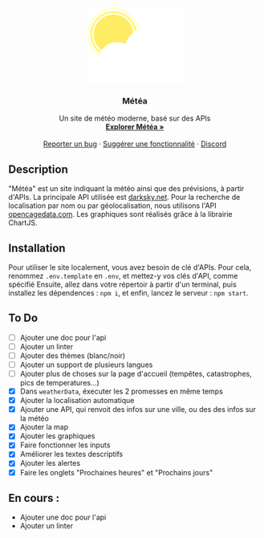 <p align="center">
  <a href="http://localhost:3000/">
    <img src="public/assets/logo.png" alt="Metea logo">
  </a>
</p>

<h3 align="center">Météa</h3>

<p align="center">
  Un site de météo moderne, basé sur des APIs
  <br>
  <a href="http://localhost:3000/"><strong>Explorer Météa »</strong></a>
  <br>
  <br>
  <a href="https://github.com/noftaly/SOON/issues/new?template=bug.md">Reporter un bug</a>
  ·
  <a href="https://github.com/noftaly/SOON/issues/new?template=feature.md&labels=feature">Suggérer une fonctionnalité</a>
  ·
  <a href="https://discord.gg/">Discord</a>
</p>

## Description

<p id="about">
  "Météa" est un site indiquant la météo ainsi que des prévisions, à partir d'APIs. La principale API utilisée
  est <a href="https://darksky.net" target="_blank">darksky.net</a>. Pour la recherche de localisation par nom ou
  par géolocalisation, nous utilisons l'API <a href="https://opencagedata.com"
    target="_blank">opencagedata.com</a>. Les graphiques sont réalisés grâce à la librairie ChartJS.<br />
</p>

## Installation

Pour utiliser le site localement, vous avez besoin de clé d'APIs. Pour cela, renommez `.env.template` en `.env`, et mettez-y vos clés d'API, comme spécifié
Ensuite, allez dans votre répertoir à partir d'un terminal, puis installez les dépendences : `npm i`, et enfin, lancez le serveur : `npm start`.

## To Do

- [ ] Ajouter une doc pour l'api
- [ ] Ajouter un linter
- [ ] Ajouter des thèmes (blanc/noir)
- [ ] Ajouter un support de plusieurs langues
- [ ] Ajouter plus de choses sur la page d'accueil (tempêtes, catastrophes, pics de temperatures...)
- [x] Dans `weatherData`, éxecuter les 2 promesses en même temps
- [x] Ajouter la localisation automatique
- [x] Ajouter une API, qui renvoit des infos sur une ville, ou des des infos sur la météo
- [x] Ajouter la map
- [x] Ajouter les graphiques
- [x] Faire fonctionner les inputs
- [x] Améliorer les textes descriptifs
- [x] Ajouter les alertes
- [x] Faire les onglets "Prochaines heures" et "Prochains jours"

## En cours :

- Ajouter une doc pour l'api
- Ajouter un linter

